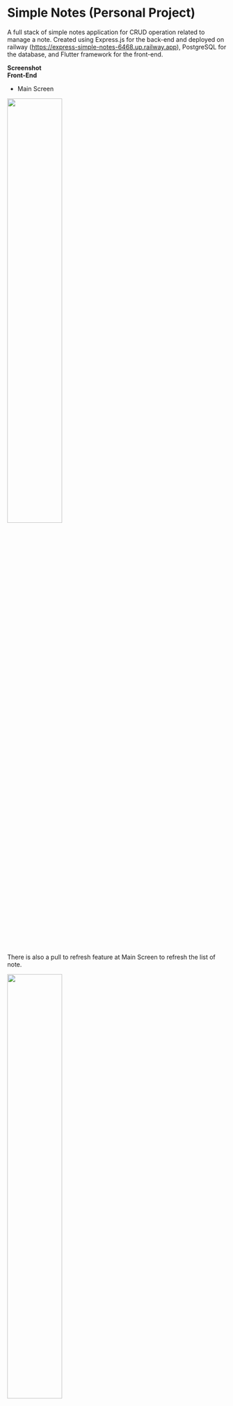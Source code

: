 # Simple Notes  (Personal Project)

A full stack of simple notes application for CRUD operation related to manage a note. Created using Express.js for the back-end and deployed on railway (https://express-simple-notes-6468.up.railway.app), PostgreSQL for the database, and Flutter framework for the front-end.

**Screenshot** <br/>
**Front-End** <br/>

- Main Screen <br/>
<p float="left">
  <img src="https://github.com/muhammad-fachrizal/simple_notes/blob/main/screenshot/main_screen.png" width="50%" height="50%"> <br/>
</p>

There is also a pull to refresh feature at Main Screen to refresh the list of note.
<p float="left">
  <img src="https://github.com/muhammad-fachrizal/simple_notes/blob/main/screenshot/pull_to_refresh.png" width="50%" height="50%"> <br/>
</p>

- Add New Note Screen<br/>
<p float="left">
  <img src="https://github.com/muhammad-fachrizal/simple_notes/blob/main/screenshot/add_new_note_1.png" width="40%" height="40%"> 
  <img src="https://github.com/muhammad-fachrizal/simple_notes/blob/main/screenshot/add_new_note_2.png" width="40%" height="40%"> 
  <img src="https://github.com/muhammad-fachrizal/simple_notes/blob/main/screenshot/add_new_note_3.png" width="40%" height="40%"> 
</p>

For Add New Note screen, there is a validation when user click "Add" button to check whether the note field is empty or not and if it is empty, the app will show a pop-up dialog.
<p float="left">
  <img src="https://github.com/muhammad-fachrizal/simple_notes/blob/main/screenshot/add_new_note_4.png" width="50%" height="50%"> <br/>
</p>

- Update Note Screen<br/>
<p float="left">
  <img src="https://github.com/muhammad-fachrizal/simple_notes/blob/main/screenshot/update_note_1.png" width="40%" height="40%"> 
  <img src="https://github.com/muhammad-fachrizal/simple_notes/blob/main/screenshot/update_note_2.png" width="40%" height="40%"> 
  <img src="https://github.com/muhammad-fachrizal/simple_notes/blob/main/screenshot/update_note_3.png" width="40%" height="40%"> 
</p>

Same with Add New Note screen, for Update Note Screen, there is a validation when user click "Update" button to check whether the note field is empty or not and if it is empty, the app will show a pop-up dialog.
<p float="left">
  <img src="https://github.com/muhammad-fachrizal/simple_notes/blob/main/screenshot/update_note_4.png" width="50%" height="50%"> <br/>
</p>

- Delete Note<br/>
At Update Note Screen, user also have an option to delete the note by click the delete button on the app bar.
<p float="left">
  <img src="https://github.com/muhammad-fachrizal/simple_notes/blob/main/screenshot/delete_note_1.png" width="40%" height="40%"> 
  <img src="https://github.com/muhammad-fachrizal/simple_notes/blob/main/screenshot/delete_note_2.png" width="40%" height="40%"> 
  <img src="https://github.com/muhammad-fachrizal/simple_notes/blob/main/screenshot/delete_note_3.png" width="40%" height="40%"> 
</p>

**Back-End** <br/>
- Get All Notes <br/>
<p float="left">
  <img src="https://github.com/muhammad-fachrizal/simple_notes/blob/main/screenshot/api_get_all_notes.png" width="100%" height="100%"> <br/>
</p>

- Add New Note <br/>
<p float="left">
  <img src="https://github.com/muhammad-fachrizal/simple_notes/blob/main/screenshot/api_add_new_note.png" width="100%" height="100%"> <br/>
</p>

- Update Note <br/>
<p float="left">
  <img src="https://github.com/muhammad-fachrizal/simple_notes/blob/main/screenshot/api_update_note.png" width="100%" height="100%"> <br/>
</p>

- Delete Note <br/>
<p float="left">
  <img src="https://github.com/muhammad-fachrizal/simple_notes/blob/main/screenshot/api_delete_note.png" width="100%" height="100%"> <br/>
</p>